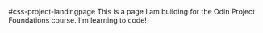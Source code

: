 #css-project-landingpage
This is a page I am building for the Odin Project Foundations course. I'm learning to code!
